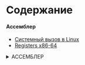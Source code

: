 # Содержание

#### Ассемблер
- [Системный вызов в Linux](./ASSEMBLY/asm.md)
- [Registers x86-64](./ASSEMBLY/registers.md)

<details><summary>АССЕМБЛЕР</summary>
  
- Системные вызовы
  - [Системный вызов в Linux](./ASSEMBLY/asm.md)
  - [Системный вызов в Linux](./ASSEMBLY/asm.md)
  
- Регистры   
  - [Registers x86-64](./ASSEMBLY/registers.md)
  
</details>
